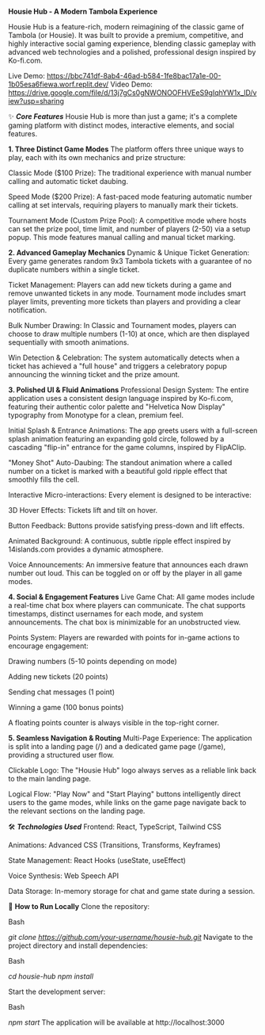 **Housie Hub - A Modern Tambola Experience**

Housie Hub is a feature-rich, modern reimagining of the classic game of Tambola (or Housie). It was built to provide a premium, competitive, and highly interactive social gaming experience, blending classic gameplay with advanced web technologies and a polished, professional design inspired by Ko-fi.com.

Live Demo: https://bbc741df-8ab4-46ad-b584-1fe8bac17a1e-00-1b05esa6fiewa.worf.replit.dev/
Video Demo: https://drive.google.com/file/d/13j7gCs0gNWONOOFHVEeS9gIqhYW1x_lD/view?usp=sharing

✨ _**Core Features**_
Housie Hub is more than just a game; it's a complete gaming platform with distinct modes, interactive elements, and social features.

**1. Three Distinct Game Modes**
The platform offers three unique ways to play, each with its own mechanics and prize structure:

Classic Mode ($100 Prize): The traditional experience with manual number calling and automatic ticket daubing.

Speed Mode ($200 Prize): A fast-paced mode featuring automatic number calling at set intervals, requiring players to manually mark their tickets.

Tournament Mode (Custom Prize Pool): A competitive mode where hosts can set the prize pool, time limit, and number of players (2-50) via a setup popup. This mode features manual calling and manual ticket marking.

**2. Advanced Gameplay Mechanics**
Dynamic & Unique Ticket Generation: Every game generates random 9x3 Tambola tickets with a guarantee of no duplicate numbers within a single ticket.

Ticket Management: Players can add new tickets during a game and remove unwanted tickets in any mode. Tournament mode includes smart player limits, preventing more tickets than players and providing a clear notification.

Bulk Number Drawing: In Classic and Tournament modes, players can choose to draw multiple numbers (1-10) at once, which are then displayed sequentially with smooth animations.

Win Detection & Celebration: The system automatically detects when a ticket has achieved a "full house" and triggers a celebratory popup announcing the winning ticket and the prize amount.

**3. Polished UI & Fluid Animations**
Professional Design System: The entire application uses a consistent design language inspired by Ko-fi.com, featuring their authentic color palette and "Helvetica Now Display" typography from Monotype for a clean, premium feel.

Initial Splash & Entrance Animations: The app greets users with a full-screen splash animation featuring an expanding gold circle, followed by a cascading "flip-in" entrance for the game columns, inspired by FlipAClip.

"Money Shot" Auto-Daubing: The standout animation where a called number on a ticket is marked with a beautiful gold ripple effect that smoothly fills the cell.

Interactive Micro-interactions: Every element is designed to be interactive:

3D Hover Effects: Tickets lift and tilt on hover.

Button Feedback: Buttons provide satisfying press-down and lift effects.

Animated Background: A continuous, subtle ripple effect inspired by 14islands.com provides a dynamic atmosphere.

Voice Announcements: An immersive feature that announces each drawn number out loud. This can be toggled on or off by the player in all game modes.

**4. Social & Engagement Features**
Live Game Chat: All game modes include a real-time chat box where players can communicate. The chat supports timestamps, distinct usernames for each mode, and system announcements. The chat box is minimizable for an unobstructed view.

Points System: Players are rewarded with points for in-game actions to encourage engagement:

Drawing numbers (5-10 points depending on mode)

Adding new tickets (20 points)

Sending chat messages (1 point)

Winning a game (100 bonus points)

A floating points counter is always visible in the top-right corner.

**5. Seamless Navigation & Routing**
Multi-Page Experience: The application is split into a landing page (/) and a dedicated game page (/game), providing a structured user flow.

Clickable Logo: The "Housie Hub" logo always serves as a reliable link back to the main landing page.

Logical Flow: "Play Now" and "Start Playing" buttons intelligently direct users to the game modes, while links on the game page navigate back to the relevant sections on the landing page.

🛠️ _**Technologies Used**_
Frontend: React, TypeScript, Tailwind CSS

Animations: Advanced CSS (Transitions, Transforms, Keyframes)

State Management: React Hooks (useState, useEffect)

Voice Synthesis: Web Speech API

Data Storage: In-memory storage for chat and game state during a session.

🚀 **How to Run Locally**
Clone the repository:

Bash

_git clone https://github.com/your-username/housie-hub.git_
Navigate to the project directory and install dependencies:

Bash

_cd housie-hub
npm install_

Start the development server:

Bash

_npm start_
The application will be available at http://localhost:3000
